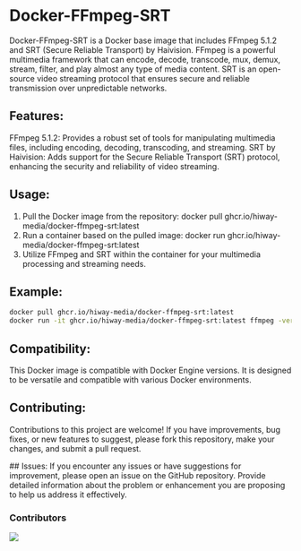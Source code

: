 # Docker-FFmpeg-SRT

Docker-FFmpeg-SRT is a Docker base image that includes FFmpeg 5.1.2 and SRT (Secure Reliable Transport) by Haivision. FFmpeg is a powerful multimedia framework that can encode, decode, transcode, mux, demux, stream, filter, and play almost any type of media content. SRT is an open-source video streaming protocol that ensures secure and reliable transmission over unpredictable networks.

## Features:

FFmpeg 5.1.2: Provides a robust set of tools for manipulating multimedia files, including encoding, decoding, transcoding, and streaming.
SRT by Haivision: Adds support for the Secure Reliable Transport (SRT) protocol, enhancing the security and reliability of video streaming.

## Usage:

1. Pull the Docker image from the repository: docker pull ghcr.io/hiway-media/docker-ffmpeg-srt:latest
2. Run a container based on the pulled image: docker run ghcr.io/hiway-media/docker-ffmpeg-srt:latest
3. Utilize FFmpeg and SRT within the container for your multimedia processing and streaming needs.

## Example: 
```bash
docker pull ghcr.io/hiway-media/docker-ffmpeg-srt:latest
docker run -it ghcr.io/hiway-media/docker-ffmpeg-srt:latest ffmpeg -version
```

## Compatibility:
This Docker image is compatible with Docker Engine versions. It is designed to be versatile and compatible with various Docker environments.

## Contributing:
Contributions to this project are welcome! If you have improvements, bug fixes, or new features to suggest, please fork this repository, make your changes, and submit a pull request.

## Issues:
If you encounter any issues or have suggestions for improvement, please open an issue on the GitHub repository. Provide detailed information about the problem or enhancement you are proposing to help us address it effectively.


### Contributors

<a href="https://github.com/HiWay-Media/Docker-FFmpeg-SRT/graphs/contributors"> <img src="https://contrib.rocks/image?repo=HiWay-Media/Docker-FFmpeg-SRT" /> </a>
